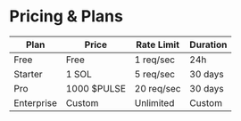 # Pricing & Plans

| Plan | Price | Rate Limit | Duration |
|------|-------|------------|----------|
| Free | Free | 1 req/sec | 24h |
| Starter | 1 SOL | 5 req/sec | 30 days |
| Pro | 1000 $PULSE | 20 req/sec | 30 days |
| Enterprise | Custom | Unlimited | Custom |